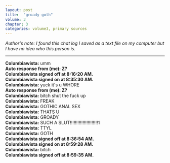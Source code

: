 ```yaml
---
layout: post
title:  "groady goth"
volume: 3
chapter: 3
categories: volume3, primary sources
---
```


*Author's note: I found this chat log I saved as a text file on my computer but I have no idea who this person is.*

<hr/>

**Columbiawista:** umm  
**Auto response from (me): Z?**  
**Columbiawista signed off at 8:16:20 AM.**  
**Columbiawista signed on at 8:35:30 AM.**  
**Columbiawista:** yuck it's u WHORE  
**Auto response from (me): Z?**  
**Columbiawista:** bitch shut the fuck up  
**Columbiawista:** FREAK  
**Columbiawista:** GOTHIC ANAL SEX  
**Columbiawista:** THATS U  
**Columbiawista:** GROADY  
**Columbiawista:** SUCH A SLUT!!!!!!!!!!!!!!!!!!!!!!1  
**Columbiawista:** TTYL  
**Columbiawista:** GOTH  
**Columbiawista signed off at 8:36:54 AM.**  
**Columbiawista signed on at 8:59:28 AM.**  
**Columbiawista:** bitch  
**Columbiawista signed off at 8:59:35 AM.**  
